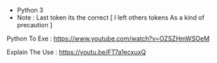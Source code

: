 - Python 3
- Note : Last token its the correct  [ I left others tokens As a kind of precaution ]

Python To Exe : https://www.youtube.com/watch?v=OZSZHmWSOeM

Explain The Use : https://youtu.be/FT7a1ecxuxQ
